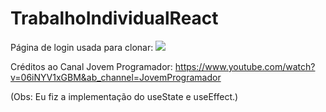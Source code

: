 # TrabalhoIndividualReact
Página de login usada para clonar:
<img src='https://private-user-images.githubusercontent.com/162381804/336198244-861b4734-e8f1-4c2a-bdb9-04e481832026.png?jwt=eyJhbGciOiJIUzI1NiIsInR5cCI6IkpXVCJ9.eyJpc3MiOiJnaXRodWIuY29tIiwiYXVkIjoicmF3LmdpdGh1YnVzZXJjb250ZW50LmNvbSIsImtleSI6ImtleTUiLCJleHAiOjE3MTc0NDIwNTcsIm5iZiI6MTcxNzQ0MTc1NywicGF0aCI6Ii8xNjIzODE4MDQvMzM2MTk4MjQ0LTg2MWI0NzM0LWU4ZjEtNGMyYS1iZGI5LTA0ZTQ4MTgzMjAyNi5wbmc_WC1BbXotQWxnb3JpdGhtPUFXUzQtSE1BQy1TSEEyNTYmWC1BbXotQ3JlZGVudGlhbD1BS0lBVkNPRFlMU0E1M1BRSzRaQSUyRjIwMjQwNjAzJTJGdXMtZWFzdC0xJTJGczMlMkZhd3M0X3JlcXVlc3QmWC1BbXotRGF0ZT0yMDI0MDYwM1QxOTA5MTdaJlgtQW16LUV4cGlyZXM9MzAwJlgtQW16LVNpZ25hdHVyZT00ODgyODMxYjA4ZDgyOWY1N2VmZDQ0ZTI0ZDczYjZlMzQ4NjE0YjQ4M2E3MjU3MWI4MjFiNmI4ZmQxYjRjNjdlJlgtQW16LVNpZ25lZEhlYWRlcnM9aG9zdCZhY3Rvcl9pZD0wJmtleV9pZD0wJnJlcG9faWQ9MCJ9.Cql-29jMoEybMVYkC8p3JOH1M5B1wyA4dOf85wAB6TE'>

Créditos ao Canal Jovem Programador: https://www.youtube.com/watch?v=06iNYV1xGBM&ab_channel=JovemProgramador 

(Obs: Eu fiz a implementação do useState e useEffect.)
